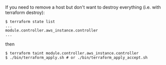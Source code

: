If you need to remove a host but don't want to destroy everything (i.e. with terraform destroy):
 
```
$ terraform state list
...
module.controller.aws_instance.controller
...
```

then

```
$ terraform taint module.controller.aws_instance.controller
$ ./bin/terraform_apply.sh # or ./bin/terraform_apply_accept.sh
```
